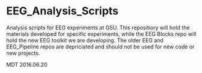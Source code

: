 # EEG_Analysis_Scripts

Analysis scripts for EEG experiments at GSU. This repositiory will hold the materials developed for specific experiments, while the EEG Blocks repo will hold the new EEG toolkit we are developing. The older EEG and EEG_Pipeline repos are depriciated and should not be used for new code or new projects.

MDT
2016.06.20
